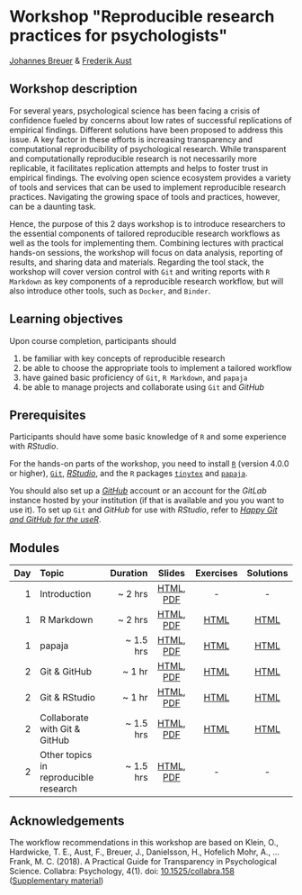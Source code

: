 # Workshop "Reproducible research practices for psychologists"

[Johannes Breuer](https://www.johannesbreuer.com/) & [Frederik Aust](http://frederikaust.com/)

## Workshop description

For several years, psychological science has been facing a crisis of confidence fueled by concerns about low rates of successful replications of empirical findings.
Different solutions have been proposed to address this issue.
A key factor in these efforts is increasing transparency and computational reproducibility of psychological research.
While transparent and computationally reproducible research is not necessarily more replicable, it facilitates replication attempts and helps to foster trust in empirical findings.
The evolving open science ecosystem provides a variety of tools and services that can be used to implement reproducible research practices.
Navigating the growing space of tools and practices, however, can be a daunting task.

Hence, the purpose of this 2 days workshop is to introduce researchers to the essential components of tailored reproducible research workflows as well as the tools for implementing them.
Combining lectures with practical hands-on sessions, the workshop will focus on data analysis, reporting of results, and sharing data and materials.
Regarding the tool stack, the workshop will cover version control with `Git` and writing reports with `R Markdown` as key components of a reproducible research workflow, but will also introduce other tools, such as `Docker`, and `Binder`.


## Learning objectives

Upon course completion, participants should

1. be familiar with key concepts of reproducible research
2. be able to choose the appropriate tools to implement a tailored workflow
3. have gained basic proficiency of `Git`, `R Markdown`, and `papaja`
4. be able to manage projects and collaborate using `Git` and *GitHub*


## Prerequisites

Participants should have some basic knowledge of `R` and some experience with *RStudio*.

For the hands-on parts of the workshop, you need to install [`R`](https://www.r-project.org/) (version 4.0.0 or higher), [`Git`](https://git-scm.com/), [*RStudio*](https://www.rstudio.com/products/rstudio/download/), and the `R` packages [`tinytex`](https://yihui.org/tinytex/) and [`papaja`](https://github.com/crsh/papaja). 

You should also set up a [*GitHub*](https://github.com/) account or an account for the *GitLab* instance hosted by your institution (if that is available and you you want to use it). To set up `Git` and *GitHub* for use with *RStudio*, refer to [*Happy Git and GitHub for the useR*](https://happygitwithr.com/).


## Modules

| Day | Topic | Duration | Slides | Exercises | Solutions |
| ---: | :---- | ------: | :----: | :-------: | :-------: |
| 1 | Introduction | ~ 2 hrs | [HTML](https://crsh.github.io/reproducible-research-practices-workshop/slides/1_introduction.html), [PDF](https://raw.githubusercontent.com/crsh/reproducible-research-practices-workshop/main/slides/1_introduction.pdf) | - | - |
| 1 | R Markdown | ~ 2 hrs | [HTML](https://crsh.github.io/reproducible-research-practices-workshop/slides/2_Intro_RMarkdown.html), [PDF](https://raw.githubusercontent.com/crsh/reproducible-research-practices-workshop/main/slides/2_Intro_RMarkdown.pdf) | [HTML](https://crsh.github.io/reproducible-research-practices-workshop/exercises/2_rmarkdown_question.html) | [HTML](https://crsh.github.io/reproducible-research-practices-workshop/exercises/2_rmarkdown_solution.html) |
| 1 | papaja | ~ 1.5 hrs | [HTML](https://crsh.github.io/reproducible-research-practices-workshop/slides/3_papaja.html), [PDF](https://raw.githubusercontent.com/crsh/reproducible-research-practices-workshop/main/slides/3_papaja.pdf) | [HTML](https://crsh.github.io/reproducible-research-practices-workshop/exercises/3_papaja_question.html) | [HTML](https://crsh.github.io/reproducible-research-practices-workshop/exercises/3_papaja_solution.html) |
| 2 | Git & GitHub | ~ 1 hr | [HTML](https://crsh.github.io/reproducible-research-practices-workshop/slides/4_git_github.html), [PDF](https://raw.githubusercontent.com/crsh/reproducible-research-practices-workshop/main/slides/4_git_github.pdf) | [HTML](https://crsh.github.io/reproducible-research-practices-workshop/exercises/4_git_github_question.html) | [HTML](https://crsh.github.io/reproducible-research-practices-workshop/exercises/4_git_github_solution.html) |
| 2 | Git & RStudio | ~ 1 hr | [HTML](https://crsh.github.io/reproducible-research-practices-workshop/slides/5_Git-RStudio.html), [PDF](https://raw.githubusercontent.com/crsh/reproducible-research-practices-workshop/main/slides/5_Git-RStudio.pdf) | [HTML](https://crsh.github.io/reproducible-research-practices-workshop/exercises/5_git-rstudio_question.html) | [HTML](https://crsh.github.io/reproducible-research-practices-workshop/exercises/5_git-rstudio_solution.html) |
| 2 | Collaborate with Git & GitHub | ~ 1.5 hrs | [HTML](https://crsh.github.io/reproducible-research-practices-workshop/slides/6_git_collaboration.html), [PDF](https://raw.githubusercontent.com/crsh/reproducible-research-practices-workshop/main/slides/6_git_collaboration.pdf) | [HTML](https://crsh.github.io/reproducible-research-practices-workshop/exercises/6_github_collaboration_question.html) | [HTML](https://crsh.github.io/reproducible-research-practices-workshop/exercises/6_github_collaboration_solution.html) |
| 2 | Other topics in reproducible research | ~ 1.5 hrs | [HTML](https://crsh.github.io/reproducible-research-practices-workshop/slides/7_Other_Topics.html), [PDF](https://raw.githubusercontent.com/crsh/reproducible-research-practices-workshop/main/slides/7_Other_Topics.pdf) | - | - |


## Acknowledgements

The workflow recommendations in this workshop are based on Klein, O., Hardwicke, T. E., Aust, F., Breuer, J., Danielsson, H., Hofelich Mohr, A., … Frank, M. C. (2018). A Practical Guide for Transparency in Psychological Science. Collabra: Psychology, 4(1). doi: [10.1525/collabra.158](https://doi.org/10.1525/collabra.158) ([Supplementary material](
http://psych-transparency-guide.uni-koeln.de/))
